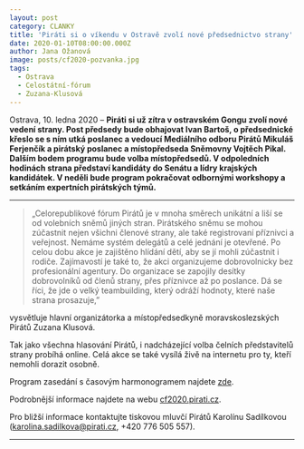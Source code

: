 ```yaml
---
layout: post
category: CLANKY
title: 'Piráti si o víkendu v Ostravě zvolí nové předsednictvo strany'
date: 2020-01-10T08:00:00.000Z
author: Jana Ožanová
image: posts/cf2020-pozvanka.jpg
tags:
  - Ostrava
  - Celostátní-fórum
  - Zuzana-Klusová 
---
```


Ostrava, 10. ledna 2020 – **Piráti si už zítra v ostravském Gongu zvolí nové vedení strany. Post předsedy bude obhajovat Ivan Bartoš, o předsednické křeslo se s ním utká poslanec a vedoucí Mediálního odboru Pirátů Mikuláš Ferjenčík a pirátský poslanec a místopředseda Sněmovny Vojtěch Pikal. Dalším bodem programu bude volba místopředsedů. V odpoledních hodinách strana představí kandidáty do Senátu a lídry krajských kandidátek. V neděli bude program pokračovat odbornými workshopy a setkáním expertních pirátských týmů.**

<hr />

> „Celorepublikové fórum Pirátů je v mnoha směrech unikátní a liší se od volebních sněmů jiných stran. Pirátského sněmu se mohou zúčastnit nejen všichni členové strany, ale také registrovaní příznivci a veřejnost. Nemáme systém delegátů a celé jednání je otevřené. Po celou dobu akce je zajištěno hlídání dětí, aby se jí mohli zúčastnit i rodiče. Zajímavostí je také to, že akci organizujeme dobrovolnicky bez profesionální agentury. Do organizace se zapojily desítky dobrovolníků od členů strany, přes příznivce až po poslance. Dá se říci, že jde o velký teambuilding, který odráží hodnoty, které naše strana prosazuje,”

vysvětluje hlavní organizátorka a místopředsedkyně moravskoslezských Pirátů Zuzana Klusová.

Tak jako všechna hlasování Pirátů, i nadcházející volba čelních představitelů strany probíhá online. Celá akce se také vysílá živě na internetu pro ty, kteří nemohli dorazit osobně.

Program zasedání s časovým harmonogramem najdete [zde](https://cf2020.pirati.cz/?p=program#info).

Podrobnější informace najdete na webu [cf2020.pirati.cz](https://cf2020.pirati.cz/).

Pro bližší informace kontaktujte tiskovou mluvčí Pirátů Karolínu Sadílkovou ([karolina.sadilkova@pirati.cz](mailto:karolina.sadilkova@pirati.cz), +420 776 505 557).

- - -
